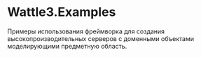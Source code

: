 # Wattle3.Examples

Примеры использования фреймворка для создания высокопроизводительных серверов с доменными объектами моделирующими предметную область.
